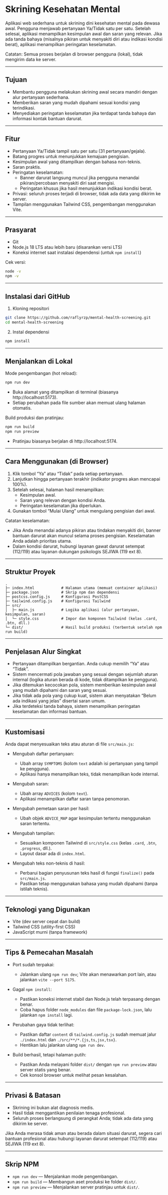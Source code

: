 # Skrining Kesehatan Mental

Aplikasi web sederhana untuk skrining dini kesehatan mental pada dewasa awal. Pengguna menjawab pertanyaan Ya/Tidak satu per satu. Setelah selesai, aplikasi menampilkan kesimpulan awal dan saran yang relevan. Jika ada tanda bahaya (misalnya pikiran untuk menyakiti diri atau indikasi kondisi berat), aplikasi menampilkan peringatan keselamatan.

Catatan: Semua proses berjalan di browser pengguna (lokal), tidak mengirim data ke server.

---

## Tujuan

- Membantu pengguna melakukan skrining awal secara mandiri dengan alur pertanyaan sederhana.
- Memberikan saran yang mudah dipahami sesuai kondisi yang terindikasi.
- Menyediakan peringatan keselamatan jika terdapat tanda bahaya dan informasi kontak bantuan darurat.

---

## Fitur

- Pertanyaan Ya/Tidak tampil satu per satu (31 pertanyaan/gejala).
- Batang progres untuk menunjukkan kemajuan pengisian.
- Kesimpulan awal yang ditampilkan dengan bahasa non-teknis.
- Saran praktis.
- Peringatan keselamatan:
  - Banner darurat langsung muncul jika pengguna menandai pikiran/percobaan menyakiti diri saat mengisi.
  - Peringatan khusus jika hasil menunjukkan indikasi kondisi berat.
- Privasi: seluruh proses terjadi di browser, tidak ada data yang dikirim ke server.
- Tampilan menggunakan Tailwind CSS, pengembangan menggunakan Vite.

---

## Prasyarat

- Git
- Node.js 18 LTS atau lebih baru (disarankan versi LTS)
- Koneksi internet saat instalasi dependensi (untuk `npm install`)

Cek versi:

```bash
node -v
npm -v
```

---

## Instalasi dari GitHub

1. Kloning repositori

```bash
git clone https://github.com/raflyrzp/mental-health-screening.git
cd mental-health-screening
```

2. Instal dependensi

```bash
npm install
```

---

## Menjalankan di Lokal

Mode pengembangan (hot reload):

```bash
npm run dev
```

- Buka alamat yang ditampilkan di terminal (biasanya http://localhost:5173).
- Setiap perubahan pada file sumber akan memuat ulang halaman otomatis.

Build produksi dan pratinjau:

```bash
npm run build
npm run preview
```

- Pratinjau biasanya berjalan di http://localhost:5174.

---

## Cara Menggunakan (di Browser)

1. Klik tombol “Ya” atau “Tidak” pada setiap pertanyaan.
2. Lanjutkan hingga pertanyaan terakhir (indikator progres akan mencapai 100%).
3. Setelah selesai, halaman hasil menampilkan:
   - Kesimpulan awal.
   - Saran yang relevan dengan kondisi Anda.
   - Peringatan keselamatan jika diperlukan.
4. Gunakan tombol “Mulai Ulang” untuk mengulang pengisian dari awal.

Catatan keselamatan:

- Jika Anda menandai adanya pikiran atau tindakan menyakiti diri, banner bantuan darurat akan muncul selama proses pengisian. Keselamatan Anda adalah prioritas utama.
- Dalam kondisi darurat, hubungi layanan gawat darurat setempat (112/119) atau layanan dukungan psikologis SEJIWA (119 ext 8).

---

## Struktur Proyek

```
.
├─ index.html            # Halaman utama (memuat container aplikasi)
├─ package.json          # Skrip npm dan dependensi
├─ postcss.config.js     # Konfigurasi PostCSS
├─ tailwind.config.js    # Konfigurasi Tailwind
├─ src/
│  ├─ main.js            # Logika aplikasi (alur pertanyaan, kesimpulan, saran)
│  └─ style.css          # Impor dan komponen Tailwind (kelas .card, .btn, dll.)
└─ dist/                 # Hasil build produksi (terbentuk setelah npm run build)
```

---

## Penjelasan Alur Singkat

- Pertanyaan ditampilkan bergantian. Anda cukup memilih “Ya” atau “Tidak”.
- Sistem mencermati pola jawaban yang sesuai dengan sejumlah aturan internal (logika aturan berada di kode, tidak ditampilkan ke pengguna).
- Jika ditemukan kecocokan pola, sistem memberikan kesimpulan awal yang mudah dipahami dan saran yang sesuai.
- Jika tidak ada pola yang cukup kuat, sistem akan menyatakan “Belum ada indikasi yang jelas” disertai saran umum.
- Jika terdeteksi tanda bahaya, sistem menampilkan peringatan keselamatan dan informasi bantuan.

---

## Kustomisasi

Anda dapat menyesuaikan teks atau aturan di file `src/main.js`:

- Mengubah daftar pertanyaan:

  - Ubah array `SYMPTOMS` (kolom `text` adalah isi pertanyaan yang tampil ke pengguna).
  - Aplikasi hanya menampilkan teks, tidak menampilkan kode internal.

- Mengubah saran:

  - Ubah array `ADVICES` (kolom `text`).
  - Aplikasi menampilkan daftar saran tanpa penomoran.

- Mengubah pemetaan saran per hasil:

  - Ubah objek `ADVICE_MAP` agar kesimpulan tertentu menggunakan saran tertentu.

- Mengubah tampilan:

  - Sesuaikan komponen Tailwind di `src/style.css` (kelas `.card`, `.btn`, `.progress`, dll.).
  - Layout dasar ada di `index.html`.

- Mengubah teks non-teknis di hasil:
  - Perbarui bagian penyusunan teks hasil di fungsi `finalize()` pada `src/main.js`.
  - Pastikan tetap menggunakan bahasa yang mudah dipahami (tanpa istilah teknis).

---

## Teknologi yang Digunakan

- Vite (dev server cepat dan build)
- Tailwind CSS (utility-first CSS)
- JavaScript murni (tanpa framework)

---

## Tips & Pemecahan Masalah

- Port sudah terpakai:

  - Jalankan ulang `npm run dev`; Vite akan menawarkan port lain, atau jalankan `vite --port 5175`.

- Gagal `npm install`:

  - Pastikan koneksi internet stabil dan Node.js telah terpasang dengan benar.
  - Coba hapus folder `node_modules` dan file `package-lock.json`, lalu jalankan `npm install` lagi.

- Perubahan gaya tidak terlihat:

  - Pastikan daftar `content` di `tailwind.config.js` sudah memuat jalur `./index.html` dan `./src/**/*.{js,ts,jsx,tsx}`.
  - Hentikan lalu jalankan ulang `npm run dev`.

- Build berhasil, tetapi halaman putih:
  - Pastikan Anda melayani folder `dist/` dengan `npm run preview` atau server statis yang benar.
  - Cek konsol browser untuk melihat pesan kesalahan.

---

## Privasi & Batasan

- Skrining ini bukan alat diagnosis medis.
- Hasil tidak menggantikan penilaian tenaga profesional.
- Seluruh proses berlangsung di perangkat Anda; tidak ada data yang dikirim ke server.

Jika Anda merasa tidak aman atau berada dalam situasi darurat, segera cari bantuan profesional atau hubungi layanan darurat setempat (112/119) atau SEJIWA (119 ext 8).

---

## Skrip NPM

- `npm run dev` — Menjalankan mode pengembangan.
- `npm run build` — Membangun aset produksi ke folder `dist/`.
- `npm run preview` — Menjalankan server pratinjau untuk `dist/`.
